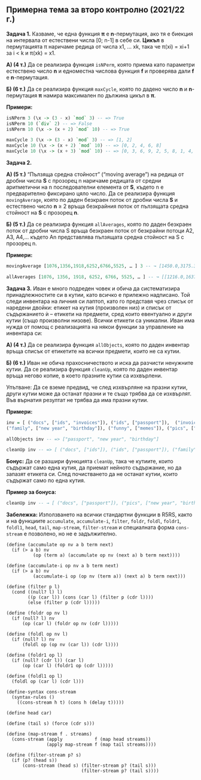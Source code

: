 ## Примерна тема за второ контролно (2021/22 г.)

**Задача 1.** Казваме, че една функция **π** е **n**-пермутация, ако тя е биекция на интервала от естествени числа [0; n-1] в себе си. **Цикъл** в пермутацията π наричаме редица от числа x1, … xk, така че π(xi) = xi+1 за i < k и π(xk) = x1.

**А) (4 т.)** Да се реализира функция `isNPerm`, която приема като параметри естествено число **n** и едноместна числова функция **f** и проверява дали **f** е **n**-пермутация.

**Б) (6 т.)** Да се реализира функция `maxCycle`, която по дадено число **n** и **n**-пермутация **π** намира максимален по дължина цикъл в **π**.

**Примери:**

```haskell
isNPerm 3 (\x -> (3 - x) `mod` 3) -- => True
isNPerm 10 (`div` 2) -- => False
isNPerm 10 (\x -> (x + 2) `mod` 10) -- => True

maxCycle 3 (\x -> (3 - x) `mod` 3) -- => [1, 2]
maxCycle 10 (\x -> (x + 2) `mod` 10) -- => [0, 2, 4, 6, 8]
maxCycle 10 (\x -> (x + 3) `mod` 10) -- => [0, 3, 6, 9, 2, 5, 8, 1, 4, 7]
```

**Задача 2.** 

**А) (5 т.)** “Пълзяща средна стойност” (“moving average”) на редица от дробни числа **S** с прозорец n наричаме редицата от средни аритметични на n последователни елемента от **S**, където n е предварително фиксирано цяло число. Да се реализира функция `movingAverage`, която по даден безкраен поток от дробни числа **S** и естествено число **n** ≥ 2 връща безкрайния поток от пълзящата средна стойност на **S** с прозорец **n**.

**Б) (5 т.)** Да се реализира функция `allAverages`, която по даден безкраен поток от дробни числа S връща безкраен поток от безкрайни потоци A2, A3, A4,... където An представлява пълзящата средна стойност на S с прозорец n.

**Примери:**

```haskell
movingAverage [1076,1356,1918,6252,6766,5525, … ] 3 -- ↝ [1450.0,3175.3,4978.6,6181.0, …]

allAverages [1076, 1356, 1918, 6252, 6766, 5525, … ] -- ↝ [[1216.0,1637.0,4085.0,6509.0, …], [1450.0, 3175.3,4978.6,6181.0, …], [2650.5,4073.0,5115.25, … ], …]
```

**Задача 3.** Иван е много подреден човек и обича да систематизира принадлежностите си в кутии, като всичко е прилежно надписано. Той следи инвентара на личния си лаптоп, като го представя чрез списък от наредени двойки: етикет на кутия (произволен низ) и списък от съдържанието ѝ – етикети на предмети, сред които евентуално и други кутии (също произволни низове). Всички етикети са уникални. Иван има нужда от помощ с реализацията на някои функции за управление на инвентара си:

**А) (4 т.)** Да се реализира функция `allObjects`, която по даден инвентар връща списък от етикетите на всички предмети, които не са кутии.

**Б) (6 т.)** Иван не обича прахосничеството и иска да разчисти ненужните кутии. Да се реализира функция `cleanUp`, която по даден инвентар връща негово копие, в което празните кутии са изхвърлени.

Упътване: Да се вземе предвид, че след изхвърляне на празни кутии, други кутии може да останат празни и те също трябва да се изхвърлят. Във върнатия резултат не трябва да има празни кутии.

**Примери:**

```haskell
inv = [ ("docs", ["ids", "invoices"]), ("ids", ["passport"]),  ("invoices", []), ("memes", []),
("family", ["new year", "birthday"]), ("funny", ["memes"]), ("pics", ["family", "funny"]) ]

allObjects inv -- => ["passport", "new year", "birthday"]

cleanUp inv -- => [ ("docs", ["ids"]), ("ids", ["passport"]), ("family", ["new year", "birthday"]), ("pics", ["family"])]
```

**Бонус:** Да се разшири функцията `cleanUp`, така че кутиите, които съдържат само една кутия, да приемат нейното съдържание, но да запазят етикета си. След почистването да не останат кутии, които съдържат само по една кутия.

**Пример за бонуса:**

```haskell
cleanUp inv -- → [ ("docs", ["passport"]), ("pics", ["new year", "birthday"])
```

**Забележка:** Използването на всички стандартни функции в R5RS, както и на функциите `accumulate`, `accumulate-i`, `filter`, `foldr`, `foldl`, `foldr1`, `foldl1`, `head`, `tail`, `map-stream`, `filter-stream` и специалната форма `cons-stream` е позволено, но не е задължително.

```racket
(define (accumulate op nv a b term next)
  (if (> a b) nv
          (op (term a) (accumulate op nv (next a) b term next))))

(define (accumulate-i op nv a b term next)
  (if (> a b) nv
          (accumulate-i op (op nv (term a)) (next a) b term next)))

(define (filter p l)
  (cond ((null? l) l)
        ((p (car l)) (cons (car l) (filter p (cdr l))))
        (else (filter p (cdr l)))))

(define (foldr op nv l)
  (if (null? l) nv
      (op (car l) (foldr op nv (cdr l)))))

(define (foldl op nv l)
  (if (null? l) nv
      (foldl op (op nv (car l)) (cdr l))))

(define (foldr1 op l)
  (if (null? (cdr l)) (car l)
      (op (car l) (foldr1 op (cdr l)))))

(define (foldl1 op l)
  (foldl op (car l) (cdr l)))

(define-syntax cons-stream
  (syntax-rules ()
    ((cons-stream h t) (cons h (delay t)))))

(define head car)

(define (tail s) (force (cdr s)))

(define (map-stream f . streams)
  (cons-stream (apply            f (map head streams))
               (apply map-stream f (map tail streams))))

(define (filter-stream p? s)
  (if (p? (head s))
      (cons-stream (head s) (filter-stream p? (tail s)))
                            (filter-stream p? (tail s))))
```
